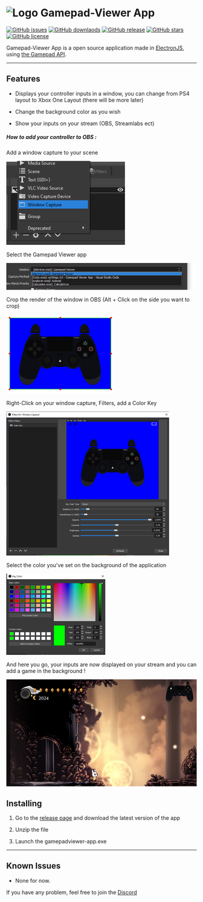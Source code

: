 ﻿<h1> <img src="favicon.ico" alt="Logo" height="45" width="45" align="top"/> Gamepad-Viewer App</h1>

[![GitHub issues](https://img.shields.io/github/issues/corentinmace/gamepad-viewer-app?style=for-the-badge)](https://github.com/corentinmace/gamepad-viewer-app/issues)
[![GitHub downlaods](https://img.shields.io/github/downloads/corentinmace/gamepad-viewer-app/total?style=for-the-badge)](https://github.com/corentinmace/gamepad-viewer-app/releases/latest)
[![GitHub release](https://img.shields.io/github/v/release/corentinmace/gamepad-viewer-app?include_prereleases&style=for-the-badge)](https://github.com/corentinmace/gamepad-viewer-app/releases/latest)
[![GitHub stars](https://img.shields.io/github/stars/corentinmace/gamepad-viewer-app?style=for-the-badge)](https://github.com/corentinmace/gamepad-viewer-app/stargazers)
[![GitHub license](https://img.shields.io/badge/license-MIT-blue.svg?style=for-the-badge)](https://raw.githubusercontent.com/corentinmace/gamepad-viewer-app/main/LICENSE)

Gamepad-Viewer App is a open source application made in [ElectronJS](https://www.electronjs.org/), using [the Gamepad API](https://w3c.github.io/gamepad/).

___

## Features

* Displays your controller inputs in a window, you can change from PS4 layout to Xbox One Layout (there will be more later)

* Change the background color as you wish

* Show your inputs on your stream (OBS, Streamlabs ect)

##### How to add your controller to OBS : 

Add a window capture to your scene

![image1](/assets/tutorial/tuto-1.png)

Select the Gamepad Viewer app

![image2](/assets/tutorial/tuto-2.png)

Crop the render of the window in OBS (Alt + Click on the side you want to crop)

![image3](/assets/tutorial/tuto-3.png)

Right-Click on your window capture, Filters, add a Color Key

![image4](/assets/tutorial/tuto-4.png)

Select the color you've set on the background of the application

![image5](/assets/tutorial/tuto-5.png)

And here you go, your inputs are now displayed on your stream and you can add a game in the background !

![image6](/assets/tutorial/tuto-6.png)





## Installing

1. Go to the [release page](https://github.com/corentinmace/gamepad-viewer-app/releases/latest) and download the latest version of the app

2. Unzip the file

3. Launch the gamepadviewer-app.exe 

___

## Known Issues

* None for now.

If you have any problem, feel free to join the [Discord](https://discord.gg/nhvh8zeYdX)
